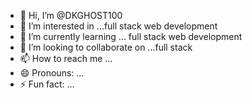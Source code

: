 - 👋 Hi, I’m @DKGHOST100
- 👀 I’m interested in ...full stack web development
- 🌱 I’m currently learning ... full stack web development
- 💞️ I’m looking to collaborate on ...full stack
- 📫 How to reach me ...
- 😄 Pronouns: ...
- ⚡ Fun fact: ...

<!---
DKGHOST100/DKGHOST100 is a ✨ special ✨ repository because its `README.md` (this file) appears on your GitHub profile.
You can click the Preview link to take a look at your changes.
--->
